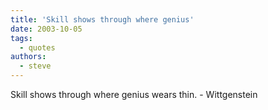 ```yaml
---
title: 'Skill shows through where genius'
date: 2003-10-05
tags:
  - quotes
authors:
  - steve
---
```


Skill shows through where genius wears thin.
\- Wittgenstein
